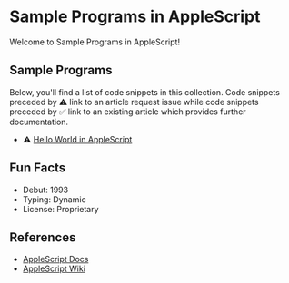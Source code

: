 # Sample Programs in AppleScript

Welcome to Sample Programs in AppleScript!

## Sample Programs

Below, you'll find a list of code snippets in this collection.
Code snippets preceded by :warning: link to an article request 
issue while code snippets preceded by :white_check_mark: link
to an existing article which provides further documentation.

- :warning: [Hello World in AppleScript][hello-world-article-issue]

## Fun Facts

- Debut: 1993
- Typing: Dynamic
- License: Proprietary

## References

- [AppleScript Docs][applescript-docs]
- [AppleScript Wiki][applescript-wiki]

[applescript-docs]: https://developer.apple.com/library/content/documentation/AppleScript/Conceptual/AppleScriptLangGuide/introduction/ASLR_intro.html
[applescript-wiki]: https://en.wikipedia.org/wiki/AppleScript

[hello-world-article-issue]: https://github.com/TheRenegadeCoder/sample-programs-website/issues/256
